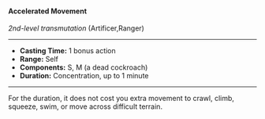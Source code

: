 #### Accelerated Movement
*2nd-level transmutation* (Artificer,Ranger)
___
- **Casting Time:** 1 bonus action
- **Range:** Self
- **Components:** S, M (a dead cockroach)
- **Duration:** Concentration, up to 1 minute
---
For the duration, it does not cost you extra
movement to crawl, climb, squeeze, swim, or move
across difficult terrain.
